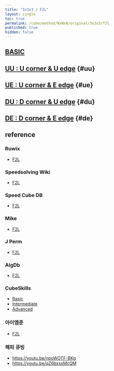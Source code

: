 ```yaml
---
title: "3x3x3 / F2L"
layout: single
toc: true
permalink: /cube/method/NxNxN/original/3x3x3/f2l
published: true
hidden: false
---
```


<head>
  <base target="_blank">
</head>



## [BASIC](/cube/method/NxNxN/original/3x3x3/f2l/basic)



## [UU : U corner & U edge](/cube/method/NxNxN/original/3x3x3/f2l/uu) {#uu}



## [UE : U corner & E edge](/cube/method/NxNxN/original/3x3x3/f2l/ue) {#ue}



## [DU : D corner & U edge](/cube/method/NxNxN/original/3x3x3/f2l/du) {#du}



## [DE : D corner & E edge](/cube/method/NxNxN/original/3x3x3/f2l/de) {#de}



## reference

### Ruwix

- [F2L](https://ruwix.com/the-rubiks-cube/advanced-cfop-fridrich/first-two-layers-f2l/)

### Speedsolving Wiki

- [F2L](https://www.speedsolving.com/wiki/index.php/First_Two_Layers)

### Speed Cube DB

- [F2L](https://speedcubedb.com/a/3x3/F2L)

### Mike

- [F2L](https://logiqx.github.io/cubing-algs/html/if2l.html)

### J Perm

- [F2L](https://jperm.net/3x3/cfop/f2l)

### AlgDb

- [F2L](http://algdb.net/puzzle/333/f2l)

### CubeSkills

- [Basic](https://www.cubeskills.com/tutorials/f2l)
- [Intermediate](https://www.cubeskills.com/tutorials/intermediate-cross-and-f2l)
- [Advanced](https://www.cubeskills.com/tutorials/advanced-f2l)

### 아이엠준

- [F2L](https://youtu.be/OMbs-nR8ID0)

### 해피 큐빙

- <https://youtu.be/npoWOTF-BKg>
- <https://youtu.be/qZ6bxsxMcQM>
